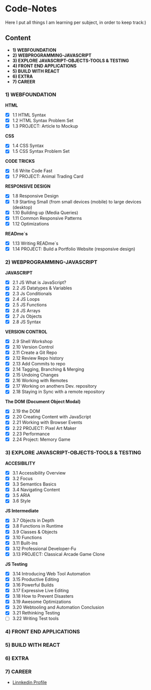 # Code-Notes
Here I put all things I am learning per subject, in order to keep track:)

## Content
- __1) WEBFOUNDATION__
- __2) WEBPROGRAMMING-JAVASCRIPT__
- __3) EXPLORE JAVASCRIPT-OBJECTS-TOOLS & TESTING__
- __4) FRONT END APPLICATIONS__
- __5) BUILD WITH REACT__
- __6) EXTRA__
- __7) CAREER__

### __1) WEBFOUNDATION__

__HTML__
- [x] 1.1 HTML Syntax
- [x] 1.2 HTML Syntax Problem Set
- [x] 1.3 PROJECT: Article to Mockup

__CSS__
- [x] 1.4 CSS Syntax
- [x] 1.5 CSS Syntax Problem Set

__CODE TRICKS__
- [x] 1.6 Write Code Fast
- [x] 1.7 PROJECT: Animal Trading Card

__RESPONSIVE DESIGN__
- [x] 1.8 Responsive Design
- [x] 1.9 Starting Small (from small devices (mobile) to large devices (desktop)
- [x] 1.10 Building up (Media Queries)
- [x] 1.11 Common Responsive Patterns
- [x] 1.12 Optimizations

__READme´s__
- [x] 1.13 Writing READme´s
- [x] 1.14 PROJECT: Build a Portfolio Website (responsive design)

### __2) WEBPROGRAMMING-JAVASCRIPT__
__JAVASCRIPT__
- [x] 2.1 JS What is JavaScript?
- [x] 2.2 JS Datatypes & Variables
- [x] 2.3 Js Conditionals
- [x] 2.4 JS Loops
- [x] 2.5 JS Functions
- [x] 2.6 JS Arrays
- [x] 2.7 Js Objects
- [x] 2.8 JS Syntax

__VERSION CONTROL__
- [x] 2.9 Shell Workshop
- [x] 2.10 Version Control
- [x] 2.11 Create a Git Repo
- [x] 2.12 Review Repo history
- [x] 2.13 Add Commits to repo
- [x] 2.14 Tagging, Branching & Merging 
- [x] 2.15 Undoing Changes
- [x] 2.16 Working with Remotes
- [x] 2.17 Working on anothers Dev. repository
- [x] 2.18 Staying in Sync with a remote repository

__The DOM (Document Object Modal)__
- [x] 2.19 the DOM
- [x] 2.20 Creating Content with JavaScript
- [x] 2.21 Working with Browser Events
- [x] 2.22 PROJECT: Pixel Art Maker
- [x] 2.23 Performance
- [x] 2.24 Project: Memory Game

### __3) EXPLORE JAVASCRIPT-OBJECTS-TOOLS & TESTING__

__ACCESIBILITY__
- [x] 3.1 Accessibility Overview
- [x] 3.2 Focus
- [x] 3.3 Semantics Basics
- [x] 3.4 Navigating Content
- [x] 3.5 ARIA
- [x] 3.6 Style

__JS Intermediate__
- [x] 3.7 Objects in Depth
- [x] 3.8 Functions in Runtime
- [x] 3.9 Classes & Objects
- [x] 3.10 Functions
- [x] 3.11 Built-ins
- [x] 3.12 Professional Developer-Fu
- [x] 3.13 PROJECT: Classical Arcade Game Clone

__JS Testing__
- [x] 3.14  Introducing Web Tool Automation
- [x] 3.15  Productive Editing
- [x] 3.16  Powerful Builds
- [x] 3.17  Expressive Live Editing
- [x] 3.18  How to Prevent Disasters
- [x] 3.19  Awesome Optimizations
- [x] 3.20  Webtooling and Automation Conclusion
- [x] 3.21  Rethinking Testing
- [ ] 3.22  Writing Test tools

### __4) FRONT END APPLICATIONS__
### __5) BUILD WITH REACT__
### __6) EXTRA__
### __7) CAREER__
- [Linnkedin Profile](https://blog.udacity.com/2015/01/essential-tips-stand-linkedin-profile.html)
